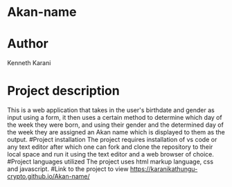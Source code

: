 # Akan-name
# Author
Kenneth Karani 
# Project description
This is a web application that takes in the user's birthdate and gender as input using a form, it then uses a certain method to determine which day of the week they were born, and using their gender and the determined day of the week they are assigned an Akan name which is displayed to them as the output.
#Project installation
The project requires installation of vs code or any text editor after which one can fork and clone the repository to their local space and run it using the text editor and a web browser of choice.
#Project languages utilized
The project uses html markup language, css and javascript.
#Link to the project to view
https://karanikathungu-crypto.github.io/Akan-name/

